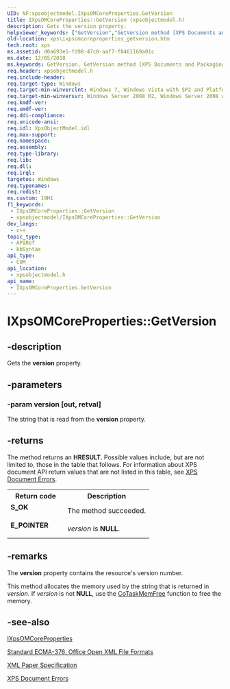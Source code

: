 ```yaml
---
UID: NF:xpsobjectmodel.IXpsOMCoreProperties.GetVersion
title: IXpsOMCoreProperties::GetVersion (xpsobjectmodel.h)
description: Gets the version property.
helpviewer_keywords: ["GetVersion","GetVersion method [XPS Documents and Packaging]","GetVersion method [XPS Documents and Packaging]","IXpsOMCoreProperties interface","IXpsOMCoreProperties interface [XPS Documents and Packaging]","GetVersion method","IXpsOMCoreProperties.GetVersion","IXpsOMCoreProperties::GetVersion","xps.ixpsomcoreproperties_getversion","xpsobjectmodel/IXpsOMCoreProperties::GetVersion"]
old-location: xps\ixpsomcoreproperties_getversion.htm
tech.root: xps
ms.assetid: d0a693e5-fd98-47c0-aaf7-f8461169a01c
ms.date: 12/05/2018
ms.keywords: GetVersion, GetVersion method [XPS Documents and Packaging], GetVersion method [XPS Documents and Packaging],IXpsOMCoreProperties interface, IXpsOMCoreProperties interface [XPS Documents and Packaging],GetVersion method, IXpsOMCoreProperties.GetVersion, IXpsOMCoreProperties::GetVersion, xps.ixpsomcoreproperties_getversion, xpsobjectmodel/IXpsOMCoreProperties::GetVersion
req.header: xpsobjectmodel.h
req.include-header: 
req.target-type: Windows
req.target-min-winverclnt: Windows 7, Windows Vista with SP2 and Platform Update for Windows Vista [desktop apps \| UWP apps]
req.target-min-winversvr: Windows Server 2008 R2, Windows Server 2008 with SP2 and Platform Update for Windows Server 2008 [desktop apps \| UWP apps]
req.kmdf-ver: 
req.umdf-ver: 
req.ddi-compliance: 
req.unicode-ansi: 
req.idl: XpsObjectModel.idl
req.max-support: 
req.namespace: 
req.assembly: 
req.type-library: 
req.lib: 
req.dll: 
req.irql: 
targetos: Windows
req.typenames: 
req.redist: 
ms.custom: 19H1
f1_keywords:
 - IXpsOMCoreProperties::GetVersion
 - xpsobjectmodel/IXpsOMCoreProperties::GetVersion
dev_langs:
 - c++
topic_type:
 - APIRef
 - kbSyntax
api_type:
 - COM
api_location:
 - xpsobjectmodel.h
api_name:
 - IXpsOMCoreProperties.GetVersion
---
```


# IXpsOMCoreProperties::GetVersion


## -description

Gets the <b>version</b> property.

## -parameters

### -param version [out, retval]

The string that is read from the <b>version</b> property.

## -returns

The method returns an <b>HRESULT</b>. Possible values include, but are not limited to, those in the table that follows. For information about  XPS document API return values that are not listed in this table, see <a href="/previous-versions/windows/desktop/dd372955(v=vs.85)">XPS Document Errors</a>.

<table>
<tr>
<th>Return code</th>
<th>Description</th>
</tr>
<tr>
<td width="40%">
<dl>
<dt><b>S_OK</b></dt>
</dl>
</td>
<td width="60%">
The method succeeded.

</td>
</tr>
<tr>
<td width="40%">
<dl>
<dt><b>E_POINTER</b></dt>
</dl>
</td>
<td width="60%">
<i>version</i> is <b>NULL</b>.

</td>
</tr>
</table>

## -remarks

The <b>version</b> property contains the resource's version number.

This method allocates the memory used by the string that is returned in <i>version</i>.  If <i>version</i> is not <b>NULL</b>, use the <a href="/windows/desktop/api/combaseapi/nf-combaseapi-cotaskmemfree">CoTaskMemFree</a> function  to free the memory.

## -see-also

<a href="/windows/desktop/api/xpsobjectmodel/nn-xpsobjectmodel-ixpsomcoreproperties">IXpsOMCoreProperties</a>



<a href="https://www.ecma-international.org/publications-and-standards/standards/ecma-376/">Standard ECMA-376, Office Open XML File Formats</a>



<a href="https://en.wikipedia.org/wiki/Open_XML_Paper_Specification">XML Paper Specification</a>



<a href="/previous-versions/windows/desktop/dd372955(v=vs.85)">XPS Document Errors</a>